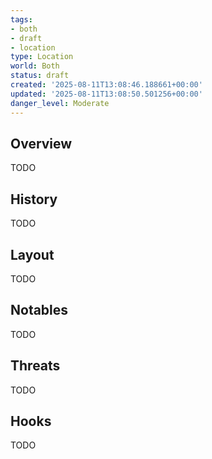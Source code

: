 ```yaml
---
tags:
- both
- draft
- location
type: Location
world: Both
status: draft
created: '2025-08-11T13:08:46.188661+00:00'
updated: '2025-08-11T13:08:50.501256+00:00'
danger_level: Moderate
---
```



## Overview

TODO
## History

TODO
## Layout

TODO
## Notables

TODO
## Threats

TODO
## Hooks

TODO
